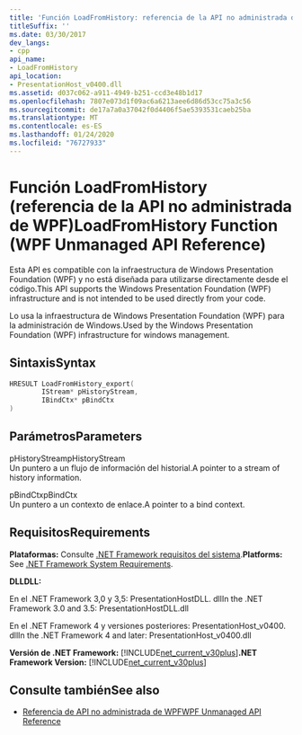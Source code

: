 ```yaml
---
title: 'Función LoadFromHistory: referencia de la API no administrada de WPF'
titleSuffix: ''
ms.date: 03/30/2017
dev_langs:
- cpp
api_name:
- LoadFromHistory
api_location:
- PresentationHost_v0400.dll
ms.assetid: d037c062-a911-4949-b251-ccd3e48b1d17
ms.openlocfilehash: 7807e073d1f09ac6a6213aee6d86d53cc75a3c56
ms.sourcegitcommit: de17a7a0a37042f0d4406f5ae5393531caeb25ba
ms.translationtype: MT
ms.contentlocale: es-ES
ms.lasthandoff: 01/24/2020
ms.locfileid: "76727933"
---
```

# <a name="loadfromhistory-function-wpf-unmanaged-api-reference"></a><span data-ttu-id="87daa-102">Función LoadFromHistory (referencia de la API no administrada de WPF)</span><span class="sxs-lookup"><span data-stu-id="87daa-102">LoadFromHistory Function (WPF Unmanaged API Reference)</span></span>
<span data-ttu-id="87daa-103">Esta API es compatible con la infraestructura de Windows Presentation Foundation (WPF) y no está diseñada para utilizarse directamente desde el código.</span><span class="sxs-lookup"><span data-stu-id="87daa-103">This API supports the Windows Presentation Foundation (WPF) infrastructure and is not intended to be used directly from your code.</span></span>  
  
 <span data-ttu-id="87daa-104">Lo usa la infraestructura de Windows Presentation Foundation (WPF) para la administración de Windows.</span><span class="sxs-lookup"><span data-stu-id="87daa-104">Used by the Windows Presentation Foundation (WPF) infrastructure for windows management.</span></span>  
  
## <a name="syntax"></a><span data-ttu-id="87daa-105">Sintaxis</span><span class="sxs-lookup"><span data-stu-id="87daa-105">Syntax</span></span>  
  
```cpp  
HRESULT LoadFromHistory_export(  
        IStream* pHistoryStream,   
        IBindCtx* pBindCtx  
)  
```  
  
## <a name="parameters"></a><span data-ttu-id="87daa-106">Parámetros</span><span class="sxs-lookup"><span data-stu-id="87daa-106">Parameters</span></span>  
 <span data-ttu-id="87daa-107">pHistoryStream</span><span class="sxs-lookup"><span data-stu-id="87daa-107">pHistoryStream</span></span>  
 <span data-ttu-id="87daa-108">Un puntero a un flujo de información del historial.</span><span class="sxs-lookup"><span data-stu-id="87daa-108">A pointer to a stream of history information.</span></span>  
  
 <span data-ttu-id="87daa-109">pBindCtx</span><span class="sxs-lookup"><span data-stu-id="87daa-109">pBindCtx</span></span>  
 <span data-ttu-id="87daa-110">Un puntero a un contexto de enlace.</span><span class="sxs-lookup"><span data-stu-id="87daa-110">A pointer to a bind context.</span></span>  
  
## <a name="requirements"></a><span data-ttu-id="87daa-111">Requisitos</span><span class="sxs-lookup"><span data-stu-id="87daa-111">Requirements</span></span>  
 <span data-ttu-id="87daa-112">**Plataformas:** Consulte [.NET Framework requisitos del sistema](../../get-started/system-requirements.md).</span><span class="sxs-lookup"><span data-stu-id="87daa-112">**Platforms:** See [.NET Framework System Requirements](../../get-started/system-requirements.md).</span></span>  
  
 <span data-ttu-id="87daa-113">**DLL**</span><span class="sxs-lookup"><span data-stu-id="87daa-113">**DLL:**</span></span>  
  
 <span data-ttu-id="87daa-114">En el .NET Framework 3,0 y 3,5: PresentationHostDLL. dll</span><span class="sxs-lookup"><span data-stu-id="87daa-114">In the .NET Framework 3.0 and 3.5: PresentationHostDLL.dll</span></span>  
  
 <span data-ttu-id="87daa-115">En el .NET Framework 4 y versiones posteriores: PresentationHost_v0400. dll</span><span class="sxs-lookup"><span data-stu-id="87daa-115">In the .NET Framework 4 and later: PresentationHost_v0400.dll</span></span>  
  
 <span data-ttu-id="87daa-116">**Versión de .NET Framework:** [!INCLUDE[net_current_v30plus](../../../../includes/net-current-v30plus-md.md)]</span><span class="sxs-lookup"><span data-stu-id="87daa-116">**.NET Framework Version:** [!INCLUDE[net_current_v30plus](../../../../includes/net-current-v30plus-md.md)]</span></span>  
  
## <a name="see-also"></a><span data-ttu-id="87daa-117">Consulte también</span><span class="sxs-lookup"><span data-stu-id="87daa-117">See also</span></span>

- [<span data-ttu-id="87daa-118">Referencia de API no administrada de WPF</span><span class="sxs-lookup"><span data-stu-id="87daa-118">WPF Unmanaged API Reference</span></span>](wpf-unmanaged-api-reference.md)
